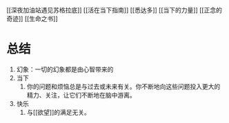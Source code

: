 [[深夜加油站遇见苏格拉底]] 
[[活在当下指南]] 
[[悉达多]] 
[[当下的力量]] 
[[正念的奇迹]] 
[[生命之书]] 

# 总结
1. 幻象：一切的幻象都是由心智带来的
2. 当下
	1. 你的问题和烦恼总是与过去或未来有关。你不断地向这些问题投入更大的精力、关注，让它们不断地在脑中游离。
3. 快乐
	1. 与[[欲望]]的满足无关。